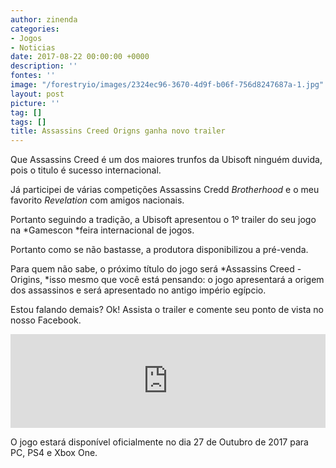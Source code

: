 ```yaml
---
author: zinenda
categories:
- Jogos
- Noticias
date: 2017-08-22 00:00:00 +0000
description: ''
fontes: ''
image: "/forestryio/images/2324ec96-3670-4d9f-b06f-756d8247687a-1.jpg"
layout: post
picture: ''
tag: []
tags: []
title: Assassins Creed Origns ganha novo trailer
---
```



Que Assassins Creed é um dos maiores trunfos da Ubisoft ninguém duvida, pois o titulo é sucesso internacional.

Já participei de várias competições Assassins Credd *Brotherhood* e o meu favorito *Revelation* com amigos nacionais.

Portanto seguindo a tradição, a Ubisoft apresentou o 1º trailer do seu jogo na *Gamescon *feira internacional de jogos.

Portanto como se não bastasse, a produtora disponibilizou a pré-venda.

Para quem não sabe, o próximo título do jogo será *Assassins Creed - Origins, *isso mesmo que você está pensando: o jogo apresentará a origem dos assassinos e será apresentado no antigo império egípcio.

Estou falando demais? Ok! Assista o trailer e comente seu ponto de vista no nosso Facebook.

<iframe width="100%" height="auto" src="https://www.youtube.com/embed/a0fzXhHGuIs" frameborder="0" allowfullscreen="" async="" preload=""></iframe>

O jogo estará disponível oficialmente no dia 27 de Outubro de 2017 para PC, PS4 e Xbox One.